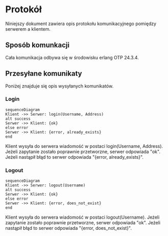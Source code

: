 # Protokół


Niniejszy dokument zawiera opis protokołu komunikacyjnego pomiędzy serwerem a klientem.

## Sposób komunkacji

Cała komunikacja odbywa się w środowisku erlang OTP 24.3.4.

## Przesyłane komunikaty

Poniżej znajduje się opis wysyłanych komunikatów.

### Login

```mermaid
sequenceDiagram
Klient ->> Serwer: login(Username, Address)
alt success
Serwer ->> Klient: {ok}
else error
Serwer ->> Klient: {error, already_exists}
end
```
Klient wysyła do serwera wiadomość w postaci login(Username, Address). Jeżeli zapytanie zostało poprawnie przetworzne, serwer odpowiada "ok". Jeżeli nastąpił błąd to serwer odpowiada "{error, already_exists}".

### Logout

```mermaid
sequenceDiagram
Klient ->> Serwer: logout(Username)
alt success
Serwer ->> Klient: {ok}
else error
Serwer ->> Klient: {error, does_not_exist}
end
```
Klient wysyła do serwera wiadomość w postaci logout(Username). Jeżeli zapytanie zostało poprawnie przetworzne, serwer odpowiada "ok". Jeżeli nastąpił błąd to serwer odpowiada "{error, does_not_exist}".
